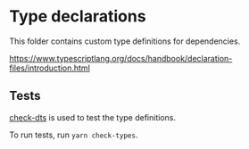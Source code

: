 # Type declarations

This folder contains custom type definitions for dependencies.

https://www.typescriptlang.org/docs/handbook/declaration-files/introduction.html

## Tests

[check-dts](https://github.com/ai/check-dts) is used to test the type definitions.

To run tests, run `yarn check-types`.
